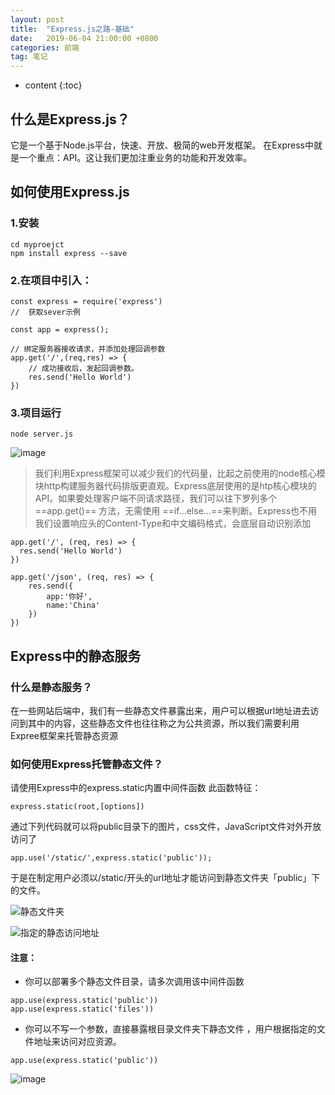 ```yaml
---
layout: post
title:  "Express.js之路-基础"
date:   2019-06-04 21:00:00 +0800
categories: 前端
tag: 笔记
---
```


* content
{:toc}


## 什么是Express.js？

它是一个基于Node.js平台，快速、开放、极简的web开发框架。
在Express中就是一个重点：API。这让我们更加注重业务的功能和开发效率。

## 如何使用Express.js
### 1.安装
```
cd myproejct
npm install express --save
```

### 2.在项目中引入：
```
const express = require('express')
//  获取sever示例

const app = express();

// 绑定服务器接收请求，并添加处理回调参数
app.get('/',(req,res) => {
    // 成功接收后，发起回调参数。
    res.send('Hello World')
})
```
### 3.项目运行

```
node server.js
```

![image](http://ww3.sinaimg.cn/large/006tNc79gy1g3npum8z2qj31hc0r776f.jpg)


> 我们利用Express框架可以减少我们的代码量，比起之前使用的node核心模块http构建服务器代码排版更直观。Express底层使用的是htp核心模块的API。如果要处理客户端不同请求路径，我们可以往下罗列多个 ==app.get()== 方法，无需使用 ==if...else...==来判断。Express也不用我们设置响应头的Content-Type和中文编码格式，会底层自动识别添加

```
app.get('/', (req, res) => {
  res.send('Hello World')
})

app.get('/json', (req, res) => {
    res.send({
        app:'你好',
        name:'China'
    })
})
```

## Express中的静态服务

### 什么是静态服务？

在一些网站后端中，我们有一些静态文件暴露出来，用户可以根据url地址进去访问到其中的内容，这些静态文件也往往称之为公共资源，所以我们需要利用Expree框架来托管静态资源

### 如何使用Express托管静态文件？
请使用Express中的express.static内置中间件函数
此函数特征：

```
express.static(root,[options])
```

通过下列代码就可以将public目录下的图片，css文件，JavaScript文件对外开放访问了

```
app.use('/static/',express.static('public'));
```

于是在制定用户必须以/static/开头的url地址才能访问到静态文件夹「public」下的文件。

![静态文件夹](http://ww1.sinaimg.cn/large/006tNc79gy1g3nqmzen49j306l05n0sl.jpg)

![指定的静态访问地址](http://ww2.sinaimg.cn/large/006tNc79gy1g3nqmgplvuj30fo06v0sr.jpg)

#### 注意：
- 你可以部署多个静态文件目录，请多次调用该中间件函数

```
app.use(express.static('public'))
app.use(express.static('files'))
```

- 你可以不写一个参数，直接暴露根目录文件夹下静态文件
，用户根据指定的文件地址来访问对应资源。

```
app.use(express.static('public'))
```

![image](http://ww4.sinaimg.cn/large/006tNc79gy1g3nqs0of8oj30ri0fa3yu.jpg)


